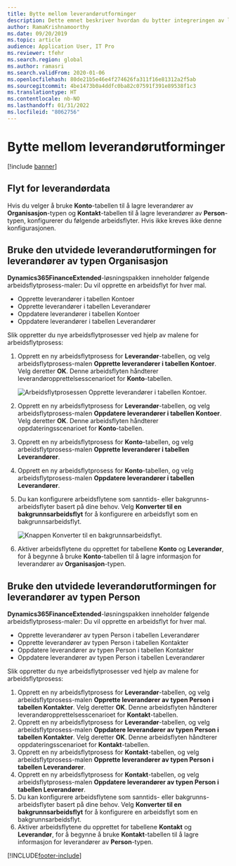 ```yaml
---
title: Bytte mellom leverandørutforminger
description: Dette emnet beskriver hvordan du bytter integreringen av leverandørdata mellom økonomi- og driftsapper og Dataverse.
author: RamaKrishnamoorthy
ms.date: 09/20/2019
ms.topic: article
audience: Application User, IT Pro
ms.reviewer: tfehr
ms.search.region: global
ms.author: ramasri
ms.search.validFrom: 2020-01-06
ms.openlocfilehash: 80de21b5e46e4f274626fa311f16e81312a2f5ab
ms.sourcegitcommit: 4be1473b0a4ddfc0ba82c07591f391e89538f1c3
ms.translationtype: HT
ms.contentlocale: nb-NO
ms.lasthandoff: 01/31/2022
ms.locfileid: "8062756"
---
```

# <a name="switch-between-vendor-designs"></a>Bytte mellom leverandørutforminger

[!include [banner](../../includes/banner.md)]





## <a name="vendor-data-flow"></a>Flyt for leverandørdata 

Hvis du velger å bruke **Konto**-tabellen til å lagre leverandører av **Organisasjon**-typen og **Kontakt**-tabellen til å lagre leverandører av **Person**-typen, konfigurerer du følgende arbeidsflyter. Hvis ikke kreves ikke denne konfigurasjonen.

## <a name="use-the-extended-vendor-design-for-vendors-of-the-organization-type"></a>Bruke den utvidede leverandørutformingen for leverandører av typen Organisasjon

**Dynamics365FinanceExtended**-løsningspakken inneholder følgende arbeidsflytprosess-maler: Du vil opprette en arbeidsflyt for hver mal.

+ Opprette leverandører i tabellen Kontoer
+ Opprette leverandører i tabellen Leverandører
+ Oppdatere leverandører i tabellen Kontoer
+ Oppdatere leverandører i tabellen Leverandører

Slik oppretter du nye arbeidsflytprosesser ved hjelp av malene for arbeidsflytprosess:

1. Opprett en ny arbeidsflytprosess for **Leverandør**-tabellen, og velg arbeidsflytprosess-malen **Opprette leverandører i tabellen Kontoer**. Velg deretter **OK**. Denne arbeidsflyten håndterer leverandøropprettelsesscenarioet for **Konto**-tabellen.

    ![Arbeidsflytprosessen Opprette leverandører i tabellen Kontoer.](media/create_process.png)

2. Opprett en ny arbeidsflytprosess for **Leverandør**-tabellen, og velg arbeidsflytprosess-malen **Oppdatere leverandører i tabellen Kontoer**. Velg deretter **OK**. Denne arbeidsflyten håndterer oppdateringsscenarioet for **Konto**-tabellen.
3. Opprett en ny arbeidsflytprosess for **Konto**-tabellen, og velg arbeidsflytprosess-malen **Opprette leverandører i tabellen Leverandører**.
4. Opprett en ny arbeidsflytprosess for **Konto**-tabellen, og velg arbeidsflytprosess-malen **Oppdatere leverandører i tabellen Leverandører**.
5. Du kan konfigurere arbeidsflytene som sanntids- eller bakgrunns-arbeidsflyter basert på dine behov. Velg **Konverter til en bakgrunnsarbeidsflyt** for å konfigurere en arbeidsflyt som en bakgrunnsarbeidsflyt.

    ![Knappen Konverter til en bakgrunnsarbeidsflyt.](media/background_workflow.png)

6. Aktiver arbeidsflytene du opprettet for tabellene **Konto** og **Leverandør**, for å begynne å bruke **Konto**-tabellen til å lagre informasjon for leverandører av **Organisasjon**-typen.

## <a name="use-the-extended-vendor-design-for-vendors-of-the-person-type"></a>Bruke den utvidede leverandørutformingen for leverandører av typen Person

**Dynamics365FinanceExtended**-løsningspakken inneholder følgende arbeidsflytprosess-maler: Du vil opprette en arbeidsflyt for hver mal.

+ Opprette leverandører av typen Person i tabellen Leverandører
+ Opprette leverandører av typen Person i tabellen Kontakter
+ Oppdatere leverandører av typen Person i tabellen Kontakter
+ Oppdatere leverandører av typen Person i tabellen Leverandører

Slik oppretter du nye arbeidsflytprosesser ved hjelp av malene for arbeidsflytprosess:

1. Opprett en ny arbeidsflytprosess for **Leverandør**-tabellen, og velg arbeidsflytprosess-malen **Opprette leverandører av typen Person i tabellen Kontakter**. Velg deretter **OK**. Denne arbeidsflyten håndterer leverandøropprettelsesscenarioet for **Kontakt**-tabellen.
2. Opprett en ny arbeidsflytprosess for **Leverandør**-tabellen, og velg arbeidsflytprosess-malen **Oppdatere leverandører av typen Person i tabellen Kontakter**. Velg deretter **OK**. Denne arbeidsflyten håndterer oppdateringsscenarioet for **Kontakt**-tabellen.
3. Opprett en ny arbeidsflytprosess for **Kontakt**-tabellen, og velg arbeidsflytprosess-malen **Opprette leverandører av typen Person i tabellen Leverandører**.
4. Opprett en ny arbeidsflytprosess for **Kontakt**-tabellen, og velg arbeidsflytprosess-malen **Oppdatere leverandører av typen Person i tabellen Leverandører**.
5. Du kan konfigurere arbeidsflytene som sanntids- eller bakgrunns-arbeidsflyter basert på dine behov. Velg **Konverter til en bakgrunnsarbeidsflyt** for å konfigurere en arbeidsflyt som en bakgrunnsarbeidsflyt.
6. Aktiver arbeidsflytene du opprettet for tabellene **Kontakt** og **Leverandør**, for å begynne å bruke **Kontakt**-tabellen til å lagre informasjon for leverandører av **Person**-typen.


[!INCLUDE[footer-include](../../../../includes/footer-banner.md)]